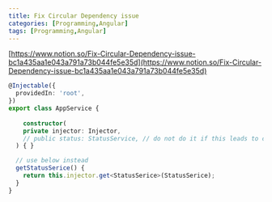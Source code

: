 ```yaml
---
title: Fix Circular Dependency issue
categories: [Programming,Angular]
tags: [Programming,Angular]
---
```


[https://www.notion.so/Fix-Circular-Dependency-issue-bc1a435aa1e043a791a73b044fe5e35d](https://www.notion.so/Fix-Circular-Dependency-issue-bc1a435aa1e043a791a73b044fe5e35d)


```typescript
@Injectable({
  providedIn: 'root',
})
export class AppService {
	
	constructor(
    private injector: Injector,
    // public status: StatusService, // do not do it if this leads to circular dependency issue
  ) { }

  // use below instead
  getStatusSerice() {
    return this.injector.get<StatusSerice>(StatusSerice);
  }
}
```

